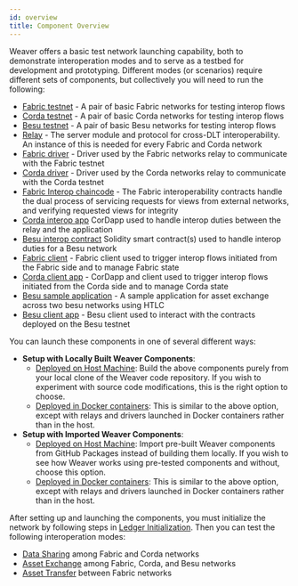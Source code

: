 ```yaml
---
id: overview
title: Component Overview
---
```


<!--
 Copyright IBM Corp. All Rights Reserved.

 SPDX-License-Identifier: CC-BY-4.0
 -->

Weaver offers a basic test network launching capability, both to demonstrate interoperation modes and to serve as a testbed for development and prototyping. Different modes (or scenarios) require different sets of components, but collectively you will need to run the following:

- [Fabric testnet](https://github.com/hyperledger-labs/weaver-dlt-interoperability/tree/main/tests/network-setups/fabric/dev) - A pair of basic Fabric networks for testing interop flows
- [Corda testnet](https://github.com/hyperledger-labs/weaver-dlt-interoperability/tree/main/tests/network-setups/corda) - A pair of basic Corda networks for testing interop flows
- [Besu testnet](https://github.com/hyperledger-labs/weaver-dlt-interoperability/tree/main/tests/network-setups/besu) - A pair of basic Besu networks for testing interop flows
- [Relay](https://github.com/hyperledger-labs/weaver-dlt-interoperability/tree/main/core/relay) - The server module and protocol for cross-DLT interoperability. An instance of this is needed for every Fabric and Corda network
- [Fabric driver](https://github.com/hyperledger-labs/weaver-dlt-interoperability/tree/main/core/drivers/fabric-driver) - Driver used by the Fabric networks relay to communicate with the Fabric testnet
- [Corda driver](https://github.com/hyperledger-labs/weaver-dlt-interoperability/tree/main/core/drivers/corda-driver) - Driver used by the Corda networks relay to communicate with the Corda testnet
- [Fabric Interop chaincode](https://github.com/hyperledger-labs/weaver-dlt-interoperability/tree/main/core/network/fabric-interop-cc) - The Fabric interoperability contracts handle the dual process of servicing requests for views from external networks, and verifying requested views for integrity
- [Corda interop app](https://github.com/hyperledger-labs/weaver-dlt-interoperability/tree/main/core/network/corda-interop-app) CorDapp used to handle interop duties between the relay and the application
- [Besu interop contract](https://github.com/hyperledger-labs/weaver-dlt-interoperability/tree/main/core/network/besu/contracts/interop) Solidity smart contract(s) used to handle interop duties for a Besu network
- [Fabric client](https://github.com/hyperledger-labs/weaver-dlt-interoperability/tree/main/samples/fabric/fabric-cli) - Fabric client used to trigger interop flows initiated from the Fabric side and to manage Fabric state
- [Corda client app](https://github.com/hyperledger-labs/weaver-dlt-interoperability/tree/main/samples/corda/corda-simple-application) - CorDapp and client used to trigger interop flows initiated from the Corda side and to manage Corda state
- [Besu sample application](https://github.com/hyperledger-labs/weaver-dlt-interoperability/tree/main/samples/besu/simpleasset) - A sample application for asset exchange across two besu networks using HTLC
- [Besu client app](https://github.com/hyperledger-labs/weaver-dlt-interoperability/tree/main/samples/besu/besu-cli) - Besu client used to interact with the contracts deployed on the Besu testnet

You can launch these components in one of several different ways:
* **Setup with Locally Built Weaver Components**:
    - [Deployed on Host Machine](./setup-local.md): Build the above components purely from your local clone of the Weaver code repository. If you wish to experiment with source code modifications, this is the right option to choose.
    - [Deployed in Docker containers](./setup-local-docker.md): This is similar to the above option, except with relays and drivers launched in Docker containers rather than in the host.
* **Setup with Imported Weaver Components**:
    - [Deployed on Host Machine](./setup-packages.md): Import pre-built Weaver components from GitHub Packages instead of building them locally. If you wish to see how Weaver works using pre-tested components and without, choose this option.
    - [Deployed in Docker containers](./setup-packages-docker.md): This is similar to the above option, except with relays and drivers launched in Docker containers rather than in the host.

After setting up and launching the components, you must initialize the network by following steps in [Ledger Initialization](./ledger-initialization.md). 
Then you can test the following interoperation modes:
- [Data Sharing](../interop/data-sharing.md) among Fabric and Corda networks
- [Asset Exchange](../interop/asset-exchange/overview.md) among Fabric, Corda, and Besu networks
- [Asset Transfer](../interop/asset-transfer.md) between Fabric networks
